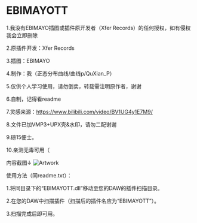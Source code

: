 # EBIMAYOTT

1.我没有EBIMAYO插图或插件原开发者（Xfer Records）的任何授权，如有侵权我会立即删除

2.原插件开发：Xfer Records

3.插图：EBIMAYO

4.制作：我（正态分布曲线/曲线p/QuXian_P）

5.仅供个人学习使用，请勿倒卖，转载需注明原作者，谢谢

6.自制，记得看readme

7.灵感来源：https://www.bilibili.com/video/BV1UG4y1E7M9/

8.文件已加VMP3+UPX壳&水印，请勿二配谢谢

9.磅15便士。

10.亲测无毒可用（



内容截图↓
![Artwork](https://user-images.githubusercontent.com/123958112/215833264-3b987694-fc19-435f-8cfe-214c0b37bad7.png)



使用方法（同readme.txt）：

1.将同目录下的“EBIMAYOTT.dll”移动至您的DAW的插件扫描目录。

2.在您的DAW中扫描插件（扫描后的插件名应为“EBIMAYOTT”）。

3.扫描完成后即可用。
